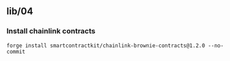## lib/04

### Install chainlink contracts

```shell
forge install smartcontractkit/chainlink-brownie-contracts@1.2.0 --no-commit
```
